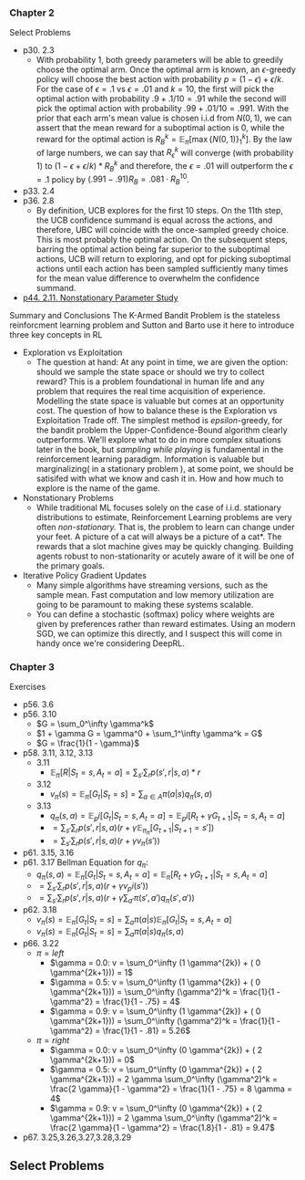 ### Chapter 2
Select Problems 
- p30. 2.3
    - With probability 1, both greedy parameters will be able to greedily choose the optimal arm. Once the optimal arm is known, an $\epsilon$-greedy policy will choose the best action with probability $p = ( 1 - \epsilon ) + \epsilon / k$. For the case of $\epsilon=.1$ vs $\epsilon = .01$ and $k=10$, the first will pick the optimal action with probability $.9 + .1/10 = .91$ while the second will pick the optimal action with probability $.99 + .01/10 = .991$. With the prior that each arm's mean value is chosen i.i.d from $N(0,1)$, we can assert that the mean reward for a suboptimal action is $0$, while the reward for the optimal action is $R_B^k = \mathbb E_\pi[\max \{N(0,1) \}_1^k]$. By the law of large numbers, we can say that $R_\epsilon^k$ will converge (with probability 1) to $(1 - \epsilon + \epsilon / k)*R_B^k$ and therefore, the $\epsilon=.01$ will outperform the $\epsilon=.1$ policy by $(.991-.91)R_B = .081 \cdot R_B^10$.
- p33. 2.4
- p36. 2.8
    - By definition, UCB explores for the first 10 steps. On the 11th step, the UCB confidence summand is equal across the actions, and therefore, UBC will coincide with the once-sampled greedy choice. This is most probably the optimal action. On the subsequent steps, barring the optimal action being far superior to the suboptimal actions, UCB will return to exploring, and opt for picking suboptimal actions until each action has been sampled sufficiently many times for the mean value difference to overwhelm the confidence summand. 
- [p44. 2.11. Nonstationary Parameter Study](chapters/chapter2/ParameterStudy_NonStationary.ipynb)

Summary and Conclusions
The K-Armed Bandit Problem is the stateless reinforcment learning problem and Sutton and Barto use it here to introduce three key concepts in RL
- Exploration vs Exploitation
    - The question at hand: At any point in time, we are given the option: should we sample the state space or should we try to collect reward? This is a problem foundational in human life and any problem that requires the real time acquisition of experience. Modelling the state space is valuable but comes at an opportunity cost. The question of how to balance these is the Exploration vs Exploitation Trade off. The simplest method is $epsilon$-greedy, for the bandit problem the Upper-Confidence-Bound algorithm clearly outperforms. We'll explore what to do in more complex situations later in the book, but *sampling while playing* is fundamental in the reinforcement learning paradigm. Information is valuable but marginalizing( in a stationary problem ), at some point, we should be satisifed with what we know and cash it in. How and how much to explore is the name of the game.
- Nonstationary Problems
    - While traditional ML focuses solely on the case of i.i.d. stationary distributions to estimate, Reinforcement Learning problems are very often *non-stationary.* That is, the problem to learn can change under your feet. A picture of a cat will always be a picture of a cat*. The rewards that a slot machine gives may be quickly changing. Building agents robust to non-stationarity or acutely aware of it will be one of the primary goals.
- Iterative Policy Gradient Updates
    - Many simple algorithms have streaming versions, such as the sample mean. Fast computation and low memory utilization are going to be paramount to making these systems scalable.
    - You can define a stochastic (softmax) policy where weights are given by preferences rather than reward estimates. Using an modern SGD, we can optimize this directly, and I suspect this will come in handy once we're considering DeepRL. 

### Chapter 3
Exercises
- p56. 3.6
- p56. 3.10
    - $G = \sum_0^\infty \gamma^k$
    - $1 + \gamma G = \gamma^0 + \sum_1^\infty \gamma^k = G$
    - $G = \frac{1}{1 - \gamma}$
- p58. 3.11, 3.12, 3.13
    - 3.11
        - $\mathbb E_\pi[ R | S_t=s, A_t=a ] = \sum_{s'} \sum_r p(s', r | s, a) * r$
    - 3.12
        - $v_\pi(s) = \mathbb E_\pi[G_t | S_t = s] = \sum_{a \in A} \pi(a|s)q_\pi(s, a)$
    - 3.13
        - $q_\pi(s, a) = \mathbb E_pi[G_t|S_t=s,A_t=a] = \mathbb E_pi[R_t + \gamma G_{t + 1}|S_t=s,A_t=a]$
        - $= \sum_{s'} \sum_r p(s', r | s, a ) ( r + \gamma \mathbb E_\pi_\pi [G_{t+1} | S_{t+1} = s'] )$
        - $= \sum_{s'} \sum_r p(s', r | s, a ) ( r + \gamma v_\pi( s' ) )$
- p61. 3.15, 3.16
- p61. 3.17 Bellman Equation for $q_\pi$:
    - $q_\pi(s, a) = \mathbb E_\pi[ G_t | S_t=s,A_t=a ] = \mathbb E_\pi[ R_t + \gamma G_{t+1} | S_t=s,A_t=a ]$
    - $= \sum_{s'} \sum_r p(s', r | s, a) ( r + \gamma v_pi(s') )$
    - $= \sum_{s'} \sum_r p(s', r | s, a) ( r + \gamma \sum_{a'} \pi(s', a') q_\pi(s', a') )$
- p62. 3.18
    - $v_\pi(s) = \mathbb E_\pi[ G_t | S_t=s ] = \sum_a \pi(a|s) \mathbb E_\pi[ G_t | S_t=s,A_t=a ]$
    - $v_\pi(s) = \mathbb E_\pi[ G_t | S_t=s ] = \sum_a \pi(a|s) q_\pi(s, a)$
- p66. 3.22
    - $\pi = left$
        - $\gamma = 0.0: v = \sum_0^\infty (1 \gamma^{2k}) + ( 0 \gamma^{2k+1})) = 1$
        - $\gamma = 0.5: v = \sum_0^\infty (1 \gamma^{2k}) + ( 0 \gamma^{2k+1})) = \sum_0^\infty (\gamma^2)^k = \frac{1}{1 - \gamma^2} = \frac{1}{1 - .75} = 4$
        - $\gamma = 0.9: v = \sum_0^\infty (1 \gamma^{2k}) + ( 0 \gamma^{2k+1})) = \sum_0^\infty (\gamma^2)^k = \frac{1}{1 - \gamma^2} = \frac{1}{1 - .81} = 5.26$
    - $\pi = right$
        - $\gamma = 0.0: v = \sum_0^\infty (0 \gamma^{2k}) + ( 2 \gamma^{2k+1})) = 0$
        - $\gamma = 0.5: v = \sum_0^\infty (0 \gamma^{2k}) + ( 2 \gamma^{2k+1})) = 2 \gamma \sum_0^\infty (\gamma^2)^k = \frac{2 \gamma}{1 - \gamma^2} = \frac{1}{1 - .75} = 8 \gamma = 4$
        - $\gamma = 0.9: v = \sum_0^\infty (0 \gamma^{2k}) + ( 2 \gamma^{2k+1})) = 2 \gamma \sum_0^\infty (\gamma^2)^k = \frac{2 \gamma}{1 - \gamma^2} = \frac{1.8}{1 - .81} = 9.47$
- p67. 3.25,3.26,3.27,3.28,3.29 

Select Problems
-